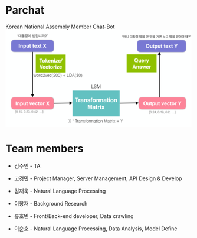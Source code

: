 # Parchat
Korean National Assembly Member Chat-Bot
![Alt text](https://github.com/eliceio/parchat/blob/develop/Explanation.PNG)


# Team members
- 김수인 - TA

- 고경민 - Project Manager, Server Management, API Design & Develop
- 김재욱 - Natural Language Processing
- 이창재 - Background Research
- 류호빈 - Front/Back-end developer, Data crawling
- 이순호 - Natural Language Processing, Data Analysis, Model Define
